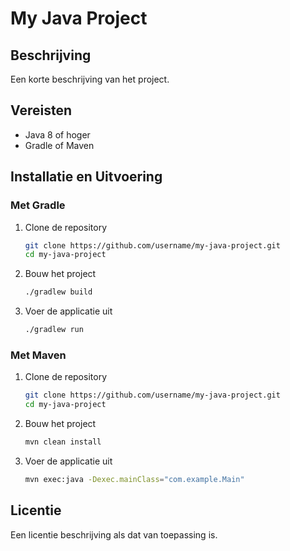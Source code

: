 # My Java Project

## Beschrijving
Een korte beschrijving van het project.

## Vereisten
- Java 8 of hoger
- Gradle of Maven

## Installatie en Uitvoering

### Met Gradle
1. Clone de repository
    ```sh
    git clone https://github.com/username/my-java-project.git
    cd my-java-project
    ```
2. Bouw het project
    ```sh
    ./gradlew build
    ```
3. Voer de applicatie uit
    ```sh
    ./gradlew run
    ```

### Met Maven
1. Clone de repository
    ```sh
    git clone https://github.com/username/my-java-project.git
    cd my-java-project
    ```
2. Bouw het project
    ```sh
    mvn clean install
    ```
3. Voer de applicatie uit
    ```sh
    mvn exec:java -Dexec.mainClass="com.example.Main"
    ```

## Licentie
Een licentie beschrijving als dat van toepassing is.
